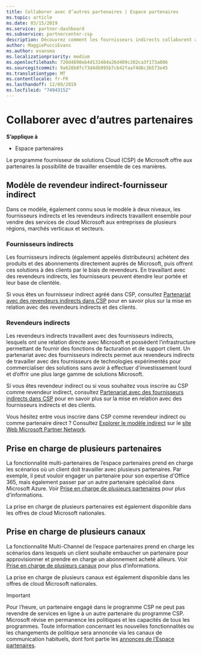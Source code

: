 ```yaml
---
title: Collaborer avec d’autres partenaires | Espace partenaires
ms.topic: article
ms.date: 03/15/2019
ms.service: partner-dashboard
ms.subservice: partnercenter-csp
description: Découvrez comment les fournisseurs indirects collaborent avec des revendeurs indirects dans le programme fournisseur de solutions Cloud (CSP) et déterminez le rôle qui vous convient.
author: MaggiePucciEvans
ms.author: evansma
ms.localizationpriority: medium
ms.openlocfilehash: 720d4890eb4d131484a26d489c202ca3f173a006
ms.sourcegitcommit: 9a628b8fc73d4db995b7cb42faaf4d6c3b573e45
ms.translationtype: MT
ms.contentlocale: fr-FR
ms.lasthandoff: 12/09/2019
ms.locfileid: "74943152"
---
```

# <a name="work-with-other-partners"></a>Collaborer avec d’autres partenaires

**S’applique à**

-  Espace partenaires

Le programme fournisseur de solutions Cloud (CSP) de Microsoft offre aux partenaires la possibilité de travailler ensemble de ces manières.

## <a name="indirect-provider-indirect-reseller-model"></a>Modèle de revendeur indirect-fournisseur indirect

Dans ce modèle, également connu sous le modèle à deux niveaux, les fournisseurs indirects et les revendeurs indirects travaillent ensemble pour vendre des services de cloud Microsoft aux entreprises de plusieurs régions, marchés verticaux et secteurs. 

### <a name="indirect-providers"></a>Fournisseurs indirects

Les fournisseurs indirects (également appelés distributeurs) achètent des produits et des abonnements directement auprès de Microsoft, puis offrent ces solutions à des clients par le biais de revendeurs. En travaillant avec des revendeurs indirects, les fournisseurs peuvent étendre leur portée et leur base de clientèle. 

Si vous êtes un fournisseur indirect agréé dans CSP, consultez [Partenariat avec des revendeurs indirects dans CSP](indirect-provider-tasks-in-partner-center.md) pour en savoir plus sur la mise en relation avec des revendeurs indirects et des clients. 

### <a name="indirect-resellers"></a>Revendeurs indirects 

Les revendeurs indirects travaillent avec des fournisseurs indirects, lesquels ont une relation directe avec Microsoft et possèdent l’infrastructure permettant de fournir des fonctions de facturation et de support client. Un partenariat avec des fournisseurs indirects permet aux revendeurs indirects de travailler avec des fournisseurs de technologies expérimentés pour commercialiser des solutions sans avoir à effectuer d'investissement lourd et d’offrir une plus large gamme de solutions Microsoft. 

Si vous êtes revendeur indirect ou si vous souhaitez vous inscrire au CSP comme revendeur indirect, consultez [Partenariat avec des fournisseurs indirects dans CSP](indirect-reseller-tasks-in-partner-center.md) pour en savoir plus sur la mise en relation avec des fournisseurs indirects et des clients.

Vous hésitez entre vous inscrire dans CSP comme revendeur indirect ou comme partenaire direct ? Consultez [Explorer le modèle indirect](https://partner.microsoft.com/cloud-solution-provider/indirect) sur le [site Web Microsoft Partner Network](https://partner.microsoft.com).   

## <a name="multi-partner-support"></a>Prise en charge de plusieurs partenaires

La fonctionnalité multi-partenaires de l’espace partenaires prend en charge les scénarios où un client doit travailler avec plusieurs partenaires. Par exemple, il peut vouloir engager un partenaire pour son expertise d'Office 365, mais également passer par un autre partenaire spécialisé dans Microsoft Azure. Voir [Prise en charge de plusieurs partenaires](multipartner.md) pour plus d’informations.

La prise en charge de plusieurs partenaires est également disponible dans les offres de cloud Microsoft nationales. 

## <a name="multi-channel-support"></a>Prise en charge de plusieurs canaux

La fonctionnalité Multi-Channel de l’espace partenaires prend en charge les scénarios dans lesquels un client souhaite embaucher un partenaire pour approvisionner et prendre en charge un abonnement acheté ailleurs. Voir [Prise en charge de plusieurs canaux](multichannel.md) pour plus d’informations.

La prise en charge de plusieurs canaux est également disponible dans les offres de cloud Microsoft nationales.

> [!IMPORTANT]  
> Pour l’heure, un partenaire engagé dans le programme CSP ne peut pas revendre de services en ligne à un autre partenaire du programme CSP. Microsoft révise en permanence les politiques et les capacités de tous les programmes. Toute information concernant les nouvelles fonctionnalités ou les changements de politique sera annoncée via les canaux de communication habituels, dont font partie les [annonces de l’Espace partenaires](https://partner.microsoft.com/pcv/announcements).
